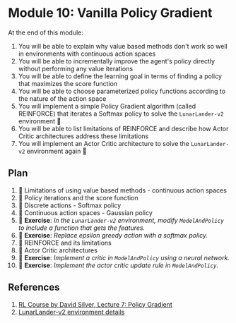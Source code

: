 # Module 10: Vanilla Policy Gradient

At the end of this module:

1. You will be able to explain why value based methods don't work so well in environments with continuous action spaces
2. You will be able to incrementally improve the agent's policy directly without performing any value iterations
3. You will be able to define the learning goal in terms of finding a policy that maximizes the score function
4. You will be able to choose parameterized policy functions according to the nature of the action space
5. You will implement a simple Policy Gradient algorithm (called REINFORCE) that iterates a Softmax policy to solve the 
`LunarLander-v2` environment :tada:
6. You will be able to list limitations of REINFORCE and describe how Actor Critic architectures address these limitations
7. You will implement an Actor Critic architecture to solve the `LunarLander-v2` environment again :tada:

## Plan

1. :movie_camera: Limitations of using value based methods - continuous action spaces
2. :movie_camera: Policy iterations and the score function
3. :movie_camera: Discrete actions - Softmax policy
4. :movie_camera: Continuous action spaces - Gaussian policy
4. :pencil: **Exercise**: *In the `LunarLander-v2` environment, modify `ModelAndPolicy` to include a function that 
gets the features.*
4. :pencil: **Exercise**: *Replace epsilon greedy action with a softmax policy.*
5. :movie_camera: REINFORCE and its limitations
6. :movie_camera: Actor Critic architectures
7. :pencil: **Exercise**: *Implement a critic in `ModelAndPolicy` using a neural network.*
8. :pencil: **Exercise**: *Implement the actor critic update rule in `ModelAndPolicy`.*

## References

1. [RL Course by David Silver, Lecture 7: Policy Gradient](https://www.youtube.com/watch?v=KHZVXao4qXs)
2. [LunarLander-v2 environment details](https://github.com/openai/gym/wiki/Leaderboard#lunarlander-v2)
